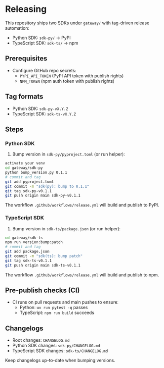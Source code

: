 # Releasing

This repository ships two SDKs under `gateway/` with tag-driven release automation:

- Python SDK: `sdk-py/` → PyPI
- TypeScript SDK: `sdk-ts/` → npm

## Prerequisites

- Configure GitHub repo secrets:
  - `PYPI_API_TOKEN` (PyPI API token with publish rights)
  - `NPM_TOKEN` (npm auth token with publish rights)

## Tag formats

- Python SDK: `sdk-py-vX.Y.Z`
- TypeScript SDK: `sdk-ts-vX.Y.Z`

## Steps

### Python SDK

1) Bump version in `sdk-py/pyproject.toml` (or run helper):

```bash
activate your venv
cd gateway/sdk-py
python bump_version.py 0.1.1
# commit and tag
git add pyproject.toml
git commit -m "sdk(py): bump to 0.1.1"
git tag sdk-py-v0.1.1
git push origin main sdk-py-v0.1.1
```

The workflow `.github/workflows/release.yml` will build and publish to PyPI.

### TypeScript SDK

1) Bump version in `sdk-ts/package.json` (or run helper):

```bash
cd gateway/sdk-ts
npm run version:bump:patch
# commit and tag
git add package.json
git commit -m "sdk(ts): bump patch"
git tag sdk-ts-v0.1.1
git push origin main sdk-ts-v0.1.1
```

The workflow `.github/workflows/release.yml` will build and publish to npm.

## Pre-publish checks (CI)

- CI runs on pull requests and main pushes to ensure:
  - Python: `uv run pytest -q` passes
  - TypeScript: `npm run build` succeeds

## Changelogs

- Root changes: `CHANGELOG.md`
- Python SDK changes: `sdk-py/CHANGELOG.md`
- TypeScript SDK changes: `sdk-ts/CHANGELOG.md`

Keep changelogs up-to-date when bumping versions.
